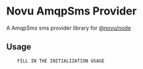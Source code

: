 # Novu AmqpSms Provider

A AmqpSms sms provider library for [@novu/node](https://github.com/novuhq/novu)

## Usage

```javascript
    FILL IN THE INITIALIZATION USAGE
```
